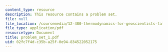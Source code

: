 ```yaml
---
content_type: resource
description: This resource contains a problem set.
file: null
file_location: /coursemedia/12-480-thermodynamics-for-geoscientists-fall-2006/02fc7f4dc35ba25f0e94834522052175_problem_set_1.pdf
file_type: application/pdf
resourcetype: Document
title: problem_set_1.pdf
uid: 02fc7f4d-c35b-a25f-0e94-834522052175
---
```

